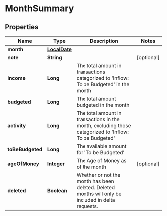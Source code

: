 # MonthSummary

## Properties
Name | Type | Description | Notes
------------ | ------------- | ------------- | -------------
**month** | [**LocalDate**](LocalDate.md) |  | 
**note** | **String** |  |  [optional]
**income** | **Long** | The total amount in transactions categorized to &#x27;Inflow: To be Budgeted&#x27; in the month | 
**budgeted** | **Long** | The total amount budgeted in the month | 
**activity** | **Long** | The total amount in transactions in the month, excluding those categorized to &#x27;Inflow: To be Budgeted&#x27; | 
**toBeBudgeted** | **Long** | The available amount for &#x27;To be Budgeted&#x27; | 
**ageOfMoney** | **Integer** | The Age of Money as of the month |  [optional]
**deleted** | **Boolean** | Whether or not the month has been deleted.  Deleted months will only be included in delta requests. | 
